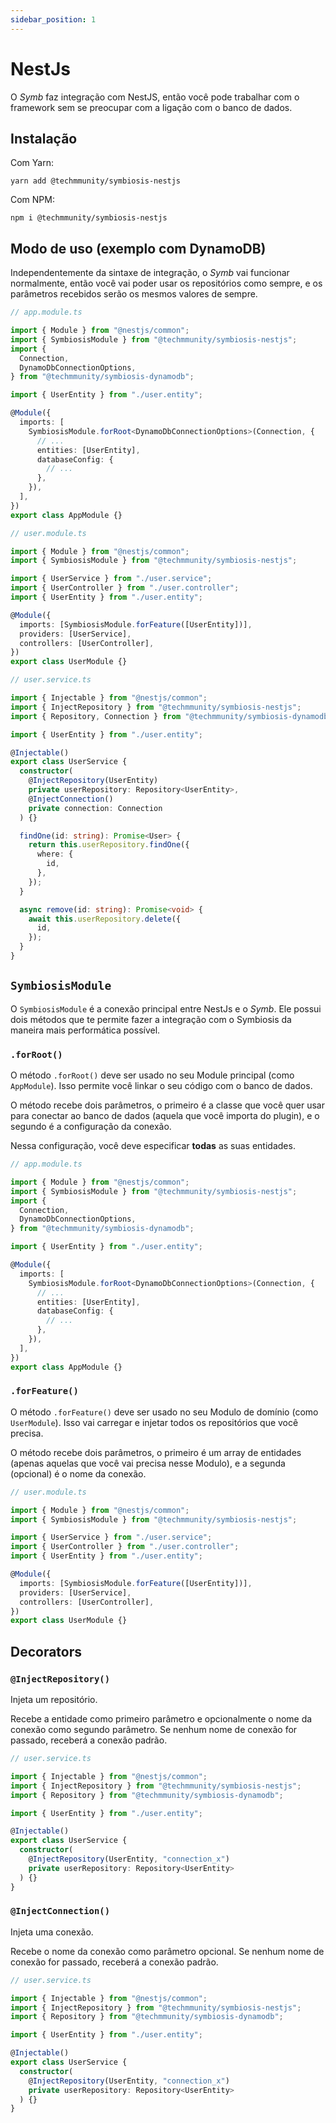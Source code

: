 ```yaml
---
sidebar_position: 1
---
```


# NestJs

O _Symb_ faz integração com NestJS, então você pode trabalhar com o framework sem se preocupar com a ligação com o banco de dados.

## Instalação

Com Yarn:

```
yarn add @techmmunity/symbiosis-nestjs
```

Com NPM:

```
npm i @techmmunity/symbiosis-nestjs
```

## Modo de uso (exemplo com DynamoDB)

Independentemente da sintaxe de integração, o _Symb_ vai funcionar normalmente, então você vai poder usar os repositórios como sempre, e os parâmetros recebidos serão os mesmos valores de sempre.

```ts
// app.module.ts

import { Module } from "@nestjs/common";
import { SymbiosisModule } from "@techmmunity/symbiosis-nestjs";
import {
  Connection,
  DynamoDbConnectionOptions,
} from "@techmmunity/symbiosis-dynamodb";

import { UserEntity } from "./user.entity";

@Module({
  imports: [
    SymbiosisModule.forRoot<DynamoDbConnectionOptions>(Connection, {
      // ...
      entities: [UserEntity],
      databaseConfig: {
        // ...
      },
    }),
  ],
})
export class AppModule {}
```

```ts
// user.module.ts

import { Module } from "@nestjs/common";
import { SymbiosisModule } from "@techmmunity/symbiosis-nestjs";

import { UserService } from "./user.service";
import { UserController } from "./user.controller";
import { UserEntity } from "./user.entity";

@Module({
  imports: [SymbiosisModule.forFeature([UserEntity])],
  providers: [UserService],
  controllers: [UserController],
})
export class UserModule {}
```

```ts
// user.service.ts

import { Injectable } from "@nestjs/common";
import { InjectRepository } from "@techmmunity/symbiosis-nestjs";
import { Repository, Connection } from "@techmmunity/symbiosis-dynamodb";

import { UserEntity } from "./user.entity";

@Injectable()
export class UserService {
  constructor(
    @InjectRepository(UserEntity)
    private userRepository: Repository<UserEntity>,
    @InjectConnection()
    private connection: Connection
  ) {}

  findOne(id: string): Promise<User> {
    return this.userRepository.findOne({
      where: {
        id,
      },
    });
  }

  async remove(id: string): Promise<void> {
    await this.userRepository.delete({
      id,
    });
  }
}
```

## `SymbiosisModule`

O `SymbiosisModule` é a conexão principal entre NestJs e o _Symb_. Ele possui dois métodos que te permite fazer a integração com o Symbiosis da maneira mais performática possível.

### `.forRoot()`

O método `.forRoot()` deve ser usado no seu Module principal (como `AppModule`). Isso permite você linkar o seu código com o banco de dados.

O método recebe dois parâmetros, o primeiro é a classe que você quer usar para conectar ao banco de dados (aquela que você importa do plugin), e o segundo é a configuração da conexão.

Nessa configuração, você deve especificar **todas** as suas entidades.

```ts
// app.module.ts

import { Module } from "@nestjs/common";
import { SymbiosisModule } from "@techmmunity/symbiosis-nestjs";
import {
  Connection,
  DynamoDbConnectionOptions,
} from "@techmmunity/symbiosis-dynamodb";

import { UserEntity } from "./user.entity";

@Module({
  imports: [
    SymbiosisModule.forRoot<DynamoDbConnectionOptions>(Connection, {
      // ...
      entities: [UserEntity],
      databaseConfig: {
        // ...
      },
    }),
  ],
})
export class AppModule {}
```

### `.forFeature()`

O método `.forFeature()` deve ser usado no seu Modulo de domínio (como `UserModule`). Isso vai carregar e injetar todos os repositórios que você precisa.

O método recebe dois parâmetros, o primeiro é um array de entidades (apenas aquelas que você vai precisa nesse Modulo), e a segunda (opcional) é o nome da conexão.

```ts
// user.module.ts

import { Module } from "@nestjs/common";
import { SymbiosisModule } from "@techmmunity/symbiosis-nestjs";

import { UserService } from "./user.service";
import { UserController } from "./user.controller";
import { UserEntity } from "./user.entity";

@Module({
  imports: [SymbiosisModule.forFeature([UserEntity])],
  providers: [UserService],
  controllers: [UserController],
})
export class UserModule {}
```

## Decorators

### `@InjectRepository()`

Injeta um repositório.

Recebe a entidade como primeiro parâmetro e opcionalmente o nome da conexão como segundo parâmetro. Se nenhum nome de conexão for passado, receberá a conexão padrão.

```ts
// user.service.ts

import { Injectable } from "@nestjs/common";
import { InjectRepository } from "@techmmunity/symbiosis-nestjs";
import { Repository } from "@techmmunity/symbiosis-dynamodb";

import { UserEntity } from "./user.entity";

@Injectable()
export class UserService {
  constructor(
    @InjectRepository(UserEntity, "connection_x")
    private userRepository: Repository<UserEntity>
  ) {}
}
```

### `@InjectConnection()`

Injeta uma conexão.

Recebe o nome da conexão como parâmetro opcional. Se nenhum nome de conexão for passado, receberá a conexão padrão.

```ts
// user.service.ts

import { Injectable } from "@nestjs/common";
import { InjectRepository } from "@techmmunity/symbiosis-nestjs";
import { Repository } from "@techmmunity/symbiosis-dynamodb";

import { UserEntity } from "./user.entity";

@Injectable()
export class UserService {
  constructor(
    @InjectRepository(UserEntity, "connection_x")
    private userRepository: Repository<UserEntity>
  ) {}
}
```
